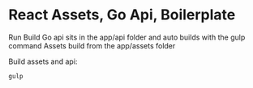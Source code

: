 # React Assets, Go Api, Boilerplate

Run Build
Go api sits in the app/api folder and auto builds with the gulp command
Assets build from the app/assets folder

Build assets and api:

    gulp
